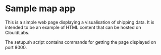 # Sample map app
This is a simple web page displaying a visualisation of shipping data. It is intended to be an example of HTML content that can be hosted on ClouldLabs.

The setup.sh script contains commands for getting the page displayed on port 8000.
